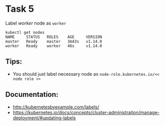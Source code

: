 # Task 5

Label *worker* node as `worker`

```
kubectl get nodes
NAME     STATUS   ROLES    AGE     VERSION
master   Ready    master   3m43s   v1.14.0
worker   Ready    worker   46s     v1.14.0
```


## Tips:
- You should just label necessary node as `node-role.kubernetes.io/<< node role >>`

## Documentation:
- http://kubernetesbyexample.com/labels/
- https://kubernetes.io/docs/concepts/cluster-administration/manage-deployment/#updating-labels
